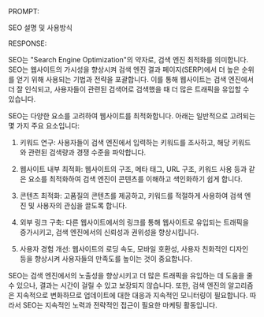 PROMPT:

SEO 설명 및 사용방식

RESPONSE:

SEO는 "Search Engine Optimization"의 약자로, 검색 엔진 최적화를 의미합니다. SEO는 웹사이트의 가시성을 향상시켜 검색 엔진 결과 페이지(SERP)에서 더 높은 순위를 얻기 위해 사용되는 기법과 전략을 포괄합니다. 이를 통해 웹사이트는 검색 엔진에서 더 잘 인식되고, 사용자들이 관련된 검색어로 검색했을 때 더 많은 트래픽을 유입할 수 있습니다.

SEO는 다양한 요소를 고려하여 웹사이트를 최적화합니다. 아래는 일반적으로 고려되는 몇 가지 주요 요소입니다:

1. 키워드 연구: 사용자들이 검색 엔진에서 입력하는 키워드를 조사하고, 해당 키워드와 관련된 검색량과 경쟁 수준을 파악합니다.

2. 웹사이트 내부 최적화: 웹사이트의 구조, 메타 태그, URL 구조, 키워드 사용 등과 같은 요소를 최적화하여 검색 엔진이 콘텐츠를 이해하고 색인화하기 쉽게 합니다.

3. 콘텐츠 최적화: 고품질의 콘텐츠를 제공하고, 키워드를 적절하게 사용하여 검색 엔진 및 사용자의 관심을 끌도록 합니다.

4. 외부 링크 구축: 다른 웹사이트에서의 링크를 통해 웹사이트로 유입되는 트래픽을 증가시키고, 검색 엔진에서의 신뢰성과 권위성을 향상시킵니다.

5. 사용자 경험 개선: 웹사이트의 로딩 속도, 모바일 호환성, 사용자 친화적인 디자인 등을 향상시켜 사용자들의 만족도를 높이는 것이 중요합니다.

SEO는 검색 엔진에서의 노출성을 향상시키고 더 많은 트래픽을 유입하는 데 도움을 줄 수 있으나, 결과는 시간이 걸릴 수 있고 보장되지 않습니다. 또한, 검색 엔진의 알고리즘은 지속적으로 변화하므로 업데이트에 대한 대응과 지속적인 모니터링이 필요합니다. 따라서 SEO는 지속적인 노력과 전략적인 접근이 필요한 마케팅 활동입니다.